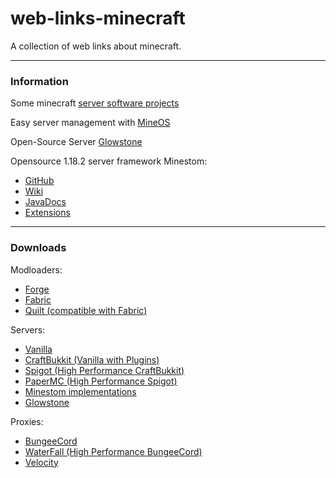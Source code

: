 # web-links-minecraft
A collection of web links about minecraft.
***
### Information
Some minecraft [server software projects](https://www.spigotmc.org/wiki/what-is-spigot-craftbukkit-bukkit-vanilla-forg/)

Easy server management with [MineOS](https://minecraft.codeemo.com/)

Open-Source Server [Glowstone](https://www.glowstone.net/)

Opensource 1.18.2 server framework Minestom:
- [GitHub](https://github.com/Minestom/Minestom)
- [Wiki](https://wiki.minestom.com/)
- [JavaDocs](https://javadoc.minestom.net/)
- [Extensions](https://minestom.net/extensions/)

***
### Downloads

Modloaders:
* [Forge](https://files.minecraftforge.net/)
* [Fabric](https://fabricmc.net/)
* [Quilt (compatible with Fabric)](https://quiltmc.org/)

Servers:
* [Vanilla](https://getbukkit.org/download/vanilla)
* [CraftBukkit (Vanilla with Plugins)](https://getbukkit.org/download/craftbukkit)
* [Spigot (High Performance CraftBukkit)](https://getbukkit.org/download/spigot)
* [PaperMC (High Performance Spigot)](https://papermc.io/downloads)
* [Minestom implementations](https://minestom.net/implementations/)
* [Glowstone](https://www.glowstone.net/)

Proxies:
* [BungeeCord](https://ci.md-5.net/job/BungeeCord/)
* [WaterFall (High Performance BungeeCord)](https://papermc.io/downloads#Waterfall)
* [Velocity](https://velocitypowered.com/downloads)

